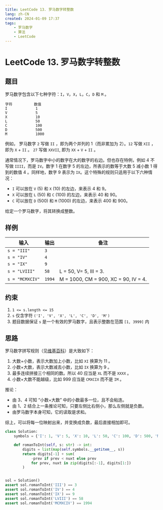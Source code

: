```yaml
---
title: LeetCode 13. 罗马数字转整数
lang: zh-CN
created: 2024-01-09 17:37
tags:
    - 罗马数字
    - 算法
    - LeetCode
---
```


# LeetCode 13. 罗马数字转整数

<RevisionInfo :badge="2">
<template #badge1>
    <a href="https://leetcode.cn/problems/roman-to-integer/" target="_blank">
        <img alt="力扣-13" src="https://img.shields.io/badge/LeetCode-13. 罗马数字转整数-895200?logo=leetcode&logoColor=FFA116"/>
    </a>
</template>
<template #badge2>
    <a href="https://leetcode.com/problems/roman-to-integer/" target="_blank">
        <img alt="LeetCode-13" src="https://img.shields.io/badge/LeetCode-13. Roman to Integer-895200?logo=leetcode&logoColor=FFA116"/>
    </a>
</template>
</RevisionInfo>

## 题目

罗马数字包含以下七种字符：`I`，`V`，`X`，`L`，`C`，`D` 和 `M` 。

```text
字符          数值
I             1
V             5
X             10
L             50
C             100
D             500
M             1000
```

例如， 罗马数字 `2` 写做 `II` ，即为两个并列的 1（而非累加为 2）。`12` 写做 `XII` ，即为 `X` + `II` 。 `27` 写做 `XXVII`, 即为 `XX` + `V` + `II` 。

通常情况下，罗马数字中小的数字在大的数字的右边。但也存在特例，例如 4 不写做 `IIII`，而是 `IV`。数字 1 在数字 5 的左边，所表示的数等于大数 5 减小数 1 得到的数值 4 。同样地，数字 9 表示为 `IX`。这个特殊的规则只适用于以下六种情况：

- `I` 可以放在 `V` (5) 和 `X` (10) 的左边，来表示 4 和 9。
- `X` 可以放在 `L` (50) 和 `C` (100) 的左边，来表示 40 和 90。 
- `C` 可以放在 `D` (500) 和 `M` (1000) 的左边，来表示 400 和 900。

给定一个罗马数字，将其转换成整数。

## 样例

| 输入            | 输出   | 备注                                 |
| --------------- | ------ | ------------------------------------ |
| `s = "III"`     | `3`    |                                      |
| `s = "IV"`      | `4`    |                                      |
| `s = "IX"`      | `9`    |                                      |
| `s = "LVIII"`   | `58`   | L = 50, V= 5, III = 3.               |
| `s = "MCMXCIV"` | `1994` | M = 1000, CM = 900, XC = 90, IV = 4. |

## 约束

1. `1 <= s.length <= 15`
2. `s` 仅含字符 `('I', 'V', 'X', 'L', 'C', 'D', 'M')`
3. 题目数据保证 `s` 是一个有效的罗马数字，且表示整数在范围 `[1, 3999]` 内

## 思路

罗马数字拼写规则（见[维基百科](https://zh.wikipedia.org/wiki/%E7%BD%97%E9%A9%AC%E6%95%B0%E5%AD%97)）是大致如下：

1. 大数+小数，表示大数加上小数，比如 `XI` 换算为 11 。
2. 小数+大数，表示大数减去小数，比如 `IX` 换算为 9 。
3. 最多连续拼接三个相同的数。所以 40 应当是 `XL` 而不是 `XXXX` 。
4. 小数+大数不能越级，比如 999 应当是 `CMXCIX` 而不是 `IM` 。

推论：

- 由 3、4 可知 “小数+大数” 中的小数最多一位，且不会粘连。
- 由 1、2 结合上一条推论可知，只要左侧比右侧小，那么左侧就是负数。
- 由罗马数字本身可知，它的读取是求和。

综上，可以将每一位映射出来，并变换成负数，最后直接相加即可。

```python
class Solution:
    symbols = {'I': 1, 'V': 5, 'X': 10, 'L': 50, 'C': 100, 'D': 500, 'M': 1000}

    def romanToInt(self, s: str) -> int:
        digits = list(map(self.symbols.__getitem__, s))
        return digits[-1] + sum(
            -prev if prev < nuxt else prev
            for prev, nuxt in zip(digits[:-1], digits[1:])
        )


sol = Solution()
assert sol.romanToInt('III') == 3
assert sol.romanToInt('IV') == 4
assert sol.romanToInt('IX') == 9
assert sol.romanToInt('LVIII') == 58
assert sol.romanToInt('MCMXCIV') == 1994
```

